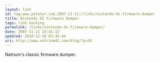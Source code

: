 ```yaml
---
layout: link
id: tag:www.patater.com,2007-11-11:/links/nintendo-ds-firmware-dumper
title: Nintendo DS Firmware Dumper
tags: link hacking
permalink: /links/nintendo-ds-firmware-dumper/
date: 2007-11-11 23:41:13
updated: 2010-12-19 03:36:44
uri: http://www.natrium42.com/blog/?p=20
---
```

Natrium's classic firmware dumper.
